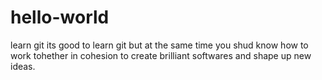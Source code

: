 hello-world
===========

learn git
its good to learn git but at the same time you shud know how to work tohether in cohesion to create brilliant softwares and shape up new ideas.
